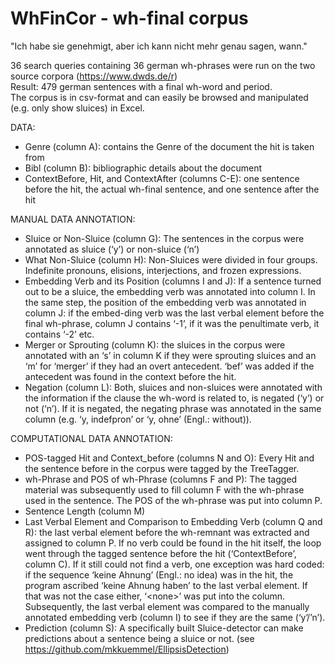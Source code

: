 # WhFinCor - wh-final corpus

"Ich habe sie genehmigt, aber ich kann nicht mehr genau sagen, wann."

36 search queries containing 36 german wh-phrases were run on the two source corpora (https://www.dwds.de/r)<br/>
Result: 479 german sentences with a final wh-word and period.<br/>
The corpus is in csv-format and can easily be browsed and manipulated (e.g. only show sluices) in Excel.<br/>

DATA:<br/>
- Genre (column A): contains the Genre of the document the hit is taken from
- Bibl (column B): bibliographic details about the document
- ContextBefore, Hit, and ContextAfter (columns C-E): one sentence before the hit, the actual wh-final
	sentence, and one sentence after the hit

MANUAL DATA ANNOTATION: <br/>
- Sluice or Non-Sluice (column G): The sentences in the corpus were annotated as sluice (‘y’) or non-sluice (‘n’)
- What Non-Sluice (column H): Non-Sluices were divided in four groups. Indefinite pronouns, elisions, interjections, 
	and frozen expressions.
- Embedding Verb and its Position (columns I and J): If a sentence turned out to be a sluice, the embedding verb 
	was annotated into column I. In the same step, the position of the embedding verb was annotated in column J: 
	if the embed-ding verb was the last verbal element before the final wh-phrase, column J contains ‘-1’, 
	if it was the penultimate verb, it contains ‘-2’ etc.
- Merger or Sprouting (column K): the sluices in the corpus were annotated with an ‘s’ in column K if they were 
	sprouting sluices and an ‘m’ for ‘merger’ if they had an overt antecedent. ‘bef’ was added if the antecedent 
	was found in the context before the hit.
- Negation (column L): Both, sluices and non-sluices were annotated with the information if the clause the 
	wh-word is related to, is negated (‘y’) or not (‘n’). If it is negated, the negating phrase was annotated in 
	the same column (e.g. ‘y, indefpron’ or ‘y, ohne’ (Engl.: without)).
	
COMPUTATIONAL DATA ANNOTATION: <br/>
- POS-tagged Hit and Context_before (columns N and O): Every Hit and the sentence before in the corpus were tagged
	by the TreeTagger.
- wh-Phrase and POS of wh-Phrase (columns F and P): The tagged material was subsequently used to fill column F with 
	the wh-phrase used in the sentence. The POS of the wh-phrase was put into column P.
- Sentence Length (column M)
- Last Verbal Element and Comparison to Embedding Verb (column Q and R): the last verbal element before the wh-remnant 
	was extracted and assigned to column P. If no verb could be found in the hit itself, the loop went through the 
	tagged sentence before the hit (‘ContextBefore’, column C). If it still could not find a verb, one exception 
	was hard coded: if the sequence ‘keine Ahnung’ (Engl.: no idea) was in the hit, the program ascribed ‘keine Ahnung 
	haben’ to the last verbal element. If that was not the case either, ‘\<none\>’ was put into the column. Subsequently, 
	the last verbal element was compared to the manually annotated embedding verb (column I) to see if they are the 
	same (‘y’/’n’).
- Prediction (column S): A specifically built Sluice-detector can make predictions about a sentence being a sluice 
	or not. (see https://github.com/mkkuemmel/EllipsisDetection)


